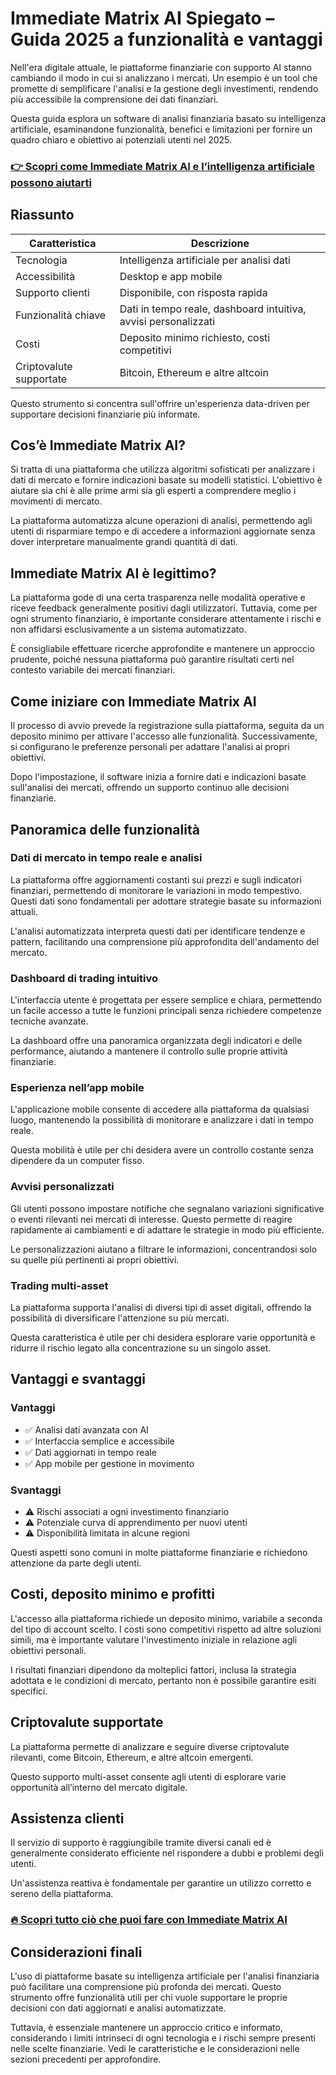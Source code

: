 # Immediate Matrix AI Spiegato – Guida 2025 a funzionalità e vantaggi
   
Nell'era digitale attuale, le piattaforme finanziarie con supporto AI stanno cambiando il modo in cui si analizzano i mercati. Un esempio è un tool che promette di semplificare l'analisi e la gestione degli investimenti, rendendo più accessibile la comprensione dei dati finanziari.

Questa guida esplora un software di analisi finanziaria basato su intelligenza artificiale, esaminandone funzionalità, benefici e limitazioni per fornire un quadro chiaro e obiettivo ai potenziali utenti nel 2025.

### [👉 Scopri come Immediate Matrix AI e l’intelligenza artificiale possono aiutarti](https://tinyurl.com/rpeve4mx)
## Riassunto  
| Caratteristica           | Descrizione                                       |  
|-------------------------|-------------------------------------------------|  
| Tecnologia              | Intelligenza artificiale per analisi dati       |  
| Accessibilità           | Desktop e app mobile                             |  
| Supporto clienti        | Disponibile, con risposta rapida                 |  
| Funzionalità chiave     | Dati in tempo reale, dashboard intuitiva, avvisi personalizzati |  
| Costi                   | Deposito minimo richiesto, costi competitivi     |  
| Criptovalute supportate | Bitcoin, Ethereum e altre altcoin                 |  

Questo strumento si concentra sull'offrire un'esperienza data-driven per supportare decisioni finanziarie più informate.

## Cos’è Immediate Matrix AI?  
Si tratta di una piattaforma che utilizza algoritmi sofisticati per analizzare i dati di mercato e fornire indicazioni basate su modelli statistici. L'obiettivo è aiutare sia chi è alle prime armi sia gli esperti a comprendere meglio i movimenti di mercato.

La piattaforma automatizza alcune operazioni di analisi, permettendo agli utenti di risparmiare tempo e di accedere a informazioni aggiornate senza dover interpretare manualmente grandi quantità di dati.

## Immediate Matrix AI è legittimo?  
La piattaforma gode di una certa trasparenza nelle modalità operative e riceve feedback generalmente positivi dagli utilizzatori. Tuttavia, come per ogni strumento finanziario, è importante considerare attentamente i rischi e non affidarsi esclusivamente a un sistema automatizzato.

È consigliabile effettuare ricerche approfondite e mantenere un approccio prudente, poiché nessuna piattaforma può garantire risultati certi nel contesto variabile dei mercati finanziari.

## Come iniziare con Immediate Matrix AI  
Il processo di avvio prevede la registrazione sulla piattaforma, seguita da un deposito minimo per attivare l'accesso alle funzionalità. Successivamente, si configurano le preferenze personali per adattare l'analisi ai propri obiettivi.

Dopo l'impostazione, il software inizia a fornire dati e indicazioni basate sull'analisi dei mercati, offrendo un supporto continuo alle decisioni finanziarie.

## Panoramica delle funzionalità  

### Dati di mercato in tempo reale e analisi  
La piattaforma offre aggiornamenti costanti sui prezzi e sugli indicatori finanziari, permettendo di monitorare le variazioni in modo tempestivo. Questi dati sono fondamentali per adottare strategie basate su informazioni attuali.

L'analisi automatizzata interpreta questi dati per identificare tendenze e pattern, facilitando una comprensione più approfondita dell'andamento del mercato.

### Dashboard di trading intuitivo  
L'interfaccia utente è progettata per essere semplice e chiara, permettendo un facile accesso a tutte le funzioni principali senza richiedere competenze tecniche avanzate.  

La dashboard offre una panoramica organizzata degli indicatori e delle performance, aiutando a mantenere il controllo sulle proprie attività finanziarie.

### Esperienza nell’app mobile  
L'applicazione mobile consente di accedere alla piattaforma da qualsiasi luogo, mantenendo la possibilità di monitorare e analizzare i dati in tempo reale.  

Questa mobilità è utile per chi desidera avere un controllo costante senza dipendere da un computer fisso.

### Avvisi personalizzati  
Gli utenti possono impostare notifiche che segnalano variazioni significative o eventi rilevanti nei mercati di interesse. Questo permette di reagire rapidamente ai cambiamenti e di adattare le strategie in modo più efficiente.

Le personalizzazioni aiutano a filtrare le informazioni, concentrandosi solo su quelle più pertinenti ai propri obiettivi.

### Trading multi-asset  
La piattaforma supporta l'analisi di diversi tipi di asset digitali, offrendo la possibilità di diversificare l'attenzione su più mercati.  

Questa caratteristica è utile per chi desidera esplorare varie opportunità e ridurre il rischio legato alla concentrazione su un singolo asset.

## Vantaggi e svantaggi  

### Vantaggi  
- ✅ Analisi dati avanzata con AI  
- ✅ Interfaccia semplice e accessibile  
- ✅ Dati aggiornati in tempo reale  
- ✅ App mobile per gestione in movimento  

### Svantaggi  
- ⚠️ Rischi associati a ogni investimento finanziario  
- ⚠️ Potenziale curva di apprendimento per nuovi utenti  
- ⚠️ Disponibilità limitata in alcune regioni  

Questi aspetti sono comuni in molte piattaforme finanziarie e richiedono attenzione da parte degli utenti.

## Costi, deposito minimo e profitti  
L'accesso alla piattaforma richiede un deposito minimo, variabile a seconda del tipo di account scelto. I costi sono competitivi rispetto ad altre soluzioni simili, ma è importante valutare l'investimento iniziale in relazione agli obiettivi personali.

I risultati finanziari dipendono da molteplici fattori, inclusa la strategia adottata e le condizioni di mercato, pertanto non è possibile garantire esiti specifici.

## Criptovalute supportate  
La piattaforma permette di analizzare e seguire diverse criptovalute rilevanti, come Bitcoin, Ethereum, e altre altcoin emergenti.  

Questo supporto multi-asset consente agli utenti di esplorare varie opportunità all’interno del mercato digitale.

## Assistenza clienti  
Il servizio di supporto è raggiungibile tramite diversi canali ed è generalmente considerato efficiente nel rispondere a dubbi e problemi degli utenti.  

Un'assistenza reattiva è fondamentale per garantire un utilizzo corretto e sereno della piattaforma.

### [🔥 Scopri tutto ciò che puoi fare con Immediate Matrix AI](https://tinyurl.com/rpeve4mx)
## Considerazioni finali  
L'uso di piattaforme basate su intelligenza artificiale per l'analisi finanziaria può facilitare una comprensione più profonda dei mercati. Questo strumento offre funzionalità utili per chi vuole supportare le proprie decisioni con dati aggiornati e analisi automatizzate.

Tuttavia, è essenziale mantenere un approccio critico e informato, considerando i limiti intrinseci di ogni tecnologia e i rischi sempre presenti nelle scelte finanziarie. Vedi le caratteristiche e le considerazioni nelle sezioni precedenti per approfondire.